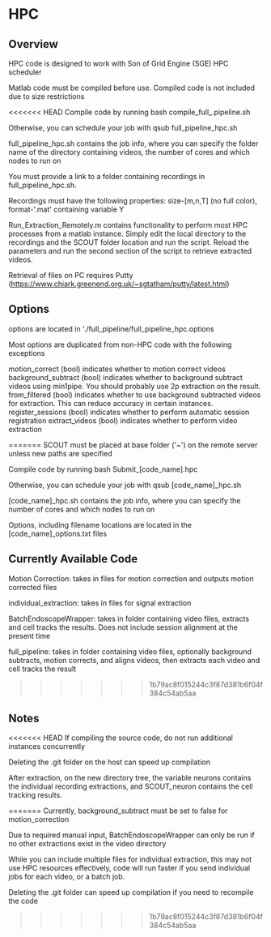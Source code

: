 # HPC
## Overview
HPC code is designed to work with Son of Grid Engine (SGE) HPC scheduler

Matlab code must be compiled before use. Compiled code is not included due to size restrictions

<<<<<<< HEAD
Compile code by running bash compile_full_.pipeline.sh

Otherwise, you can schedule your job with qsub full_pipeline_hpc.sh

full_pipeline_hpc.sh contains the job info, where you can specify the folder name of the directory containing videos, the number of cores and which nodes to run on

You must provide a link to a folder containing recordings in full_pipeline_hpc.sh.

Recordings must have the following properties: size-[m,n,T] (no full color), format-'.mat' containing variable Y

Run_Extraction_Remotely.m contains functionality to perform most HPC processes from a matlab instance. Simply edit the local directory to the recordings and the SCOUT folder location and run the script. Reload the parameters and run the second section of the script to retrieve extracted videos.

Retrieval of files on PC requires Putty (https://www.chiark.greenend.org.uk/~sgtatham/putty/latest.html)

## Options

options are located in './full_pipeline/full_pipeline_hpc.options

Most options are duplicated from non-HPC code with the following exceptions

motion_correct (bool) indicates whether to motion correct videos
background_subtract (bool) indicates whether to background subtract videos using min1pipe. You should probably use 2p extraction on the result. 
from_filtered (bool) indicates whether to use background subtracted videos for extraction. This can reduce accuracy in certain instances.
register_sessions (bool) indicates whether to perform automatic session registration
extract_videos (bool) indicates whether to perform video extraction

=======
SCOUT must be placed at base folder ('~') on the remote server unless new paths are specified

Compile code by running bash Submit_[code_name].hpc

Otherwise, you can schedule your job with qsub [code_name]_hpc.sh

[code_name]_hpc.sh contains the job info, where you can specify the number of cores and which nodes to run on

Options, including filename locations are located in the [code_name]_options.txt files

## Currently Available Code

Motion Correction: takes in files for motion correction and outputs motion corrected files

individual_extraction: takes in files for signal extraction

BatchEndoscopeWrapper: takes in folder containing video files, extracts and cell tracks the results. Does not include session alignment at the present time


full_pipeline: takes in folder containing video files, optionally background subtracts, motion corrects, and aligns videos, then extracts each video and cell tracks the result
>>>>>>> 1b79ac8f015244c3f87d381b6f04f384c54ab5aa


## Notes

<<<<<<< HEAD
If compiling the source code, do not run additional instances concurrently

Deleting the .git folder on the host can speed up compilation

After extraction, on the new directory tree, the variable neurons contains the individual recording extractions, and SCOUT_neuron contains the cell tracking results.
 
=======
Currently, background_subtract must be set to false for motion_correction

Due to required manual input, BatchEndoscopeWrapper can only be run if no other extractions exist in the video directory

While you can include multiple files for individual extraction, this may not use HPC resources effectively, code will run faster if you send individual jobs for each video, or a batch job.

Deleting the .git folder can speed up compilation if you need to recompile the code
>>>>>>> 1b79ac8f015244c3f87d381b6f04f384c54ab5aa
